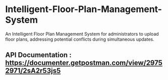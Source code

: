 # Intelligent-Floor-Plan-Management-System
An Intelligent Floor Plan Management System for administrators to upload floor plans, addressing potential conflicts during simultaneous updates.

## API Documentation : https://documenter.getpostman.com/view/29752971/2sA2r53js5
